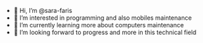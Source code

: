 - 👋 Hi, I’m @sara-faris
- 👀 I’m interested in programming and also mobiles maintenance 
- 🌱 I’m currently learning more about computers maintenance 
- 💞️ I’m looking forward to progress and more in this technical field


<!---
sara-faris/sara-faris is a ✨ special ✨ repository because its `README.md` (this file) appears on your GitHub profile.
You can click the Preview link to take a look at your changes.
--->
